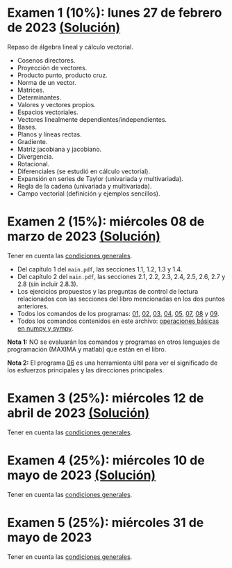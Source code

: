 # Examen 1 (10%): lunes 27 de febrero de 2023 [(Solución)](/docs/SOL-examen_1-2023-1s.pdf)

Repaso de álgebra lineal y cálculo vectorial.
- Cosenos directores.
- Proyección de vectores.
- Producto punto, producto cruz.
- Norma de un vector.
- Matrices.
- Determinantes.
- Valores y vectores propios.
- Espacios vectoriales.
- Vectores linealmente dependientes/independientes.
- Bases.
- Planos y líneas rectas.
- Gradiente.
- Matriz jacobiana y jacobiano.
- Divergencia.
- Rotacional.
- Diferenciales (se estudió en cálculo vectorial).
- Expansión en series de Taylor (univariada y multivariada).
- Regla de la cadena (univariada y multivariada).
- Campo vectorial (definición y ejemplos sencillos).

# Examen 2 (15%): miércoles 08 de marzo de 2023 [(Solución)](/docs/SOL-examen_2-2023-1s.pdf)
Tener en cuenta las [condiciones generales](/docs/cronograma_2023-1s.md#sobre-la-evaluación).

- Del capítulo 1 del ```main.pdf```, las secciones 1.1, 1.2, 1.3 y 1.4.
- Del capítulo 2 del ```main.pdf```, las secciones 2.1, 2.2, 2.3, 2.4, 2.5, 2.6, 2.7 y 2.8 (sin incluir 2.8.3).
- Los ejercicios propuestos y las preguntas de control de lectura relacionados con las secciones del libro mencionadas en los dos puntos anteriores.
- Todos los comandos de los programas: [01](https://github.com/jnramirezg/medio_continuo/blob/main/codigo/01-(2_6_1)-cambio_base_tri.ipynb), [02](https://github.com/jnramirezg/medio_continuo/blob/main/codigo/02-(2_6_2)-cambio_base_bi.ipynb), [03](https://github.com/jnramirezg/medio_continuo/blob/main/codigo/03-(2_6_2)-problema_flamant.ipynb), [04](https://github.com/jnramirezg/medio_continuo/blob/main/codigo/04-(2_7)-tan_nor_plano.ipynb), [05](https://github.com/jnramirezg/medio_continuo/blob/main/codigo/05-(2_8_1)-ejemplo_1.ipynb), [07](https://github.com/jnramirezg/medio_continuo/blob/main/codigo/07-(2_8_2)-tens_dir_princ_3d.ipynb), [08](https://github.com/jnramirezg/medio_continuo/blob/main/codigo/08-(2_8_2)-ejemplo_1.ipynb) y [09](https://github.com/jnramirezg/medio_continuo/blob/main/codigo/09-(2_8_4)_ortogonalidad_dir_pples.ipynb).
- Todos los comandos contenidos en este archivo: [operaciones básicas en numpy y sympy](https://github.com/jnramirezg/metodos_numericos_ingenieria_civil/blob/main/diapositivas/1_1_1_comparacion_numpy_sympy.pdf).

**Nota 1:** NO se evaluarán los comandos y programas en otros lenguajes de programación (MAXIMA y matlab) que están en el libro.

**Nota 2:** El programa [06](https://github.com/jnramirezg/medio_continuo/blob/main/codigo/06-esf_dir_pples_interactivo.ipynb) es una herramienta últil para ver el significado de los esfuerzos principales y las direcciones principales.

# Examen 3 (25%): miércoles 12 de abril de 2023 [(Solución)](/docs/SOL-examen_3-2023-1s.pdf)
Tener en cuenta las [condiciones generales](/docs/cronograma_2023-1s.md#sobre-la-evaluación).

# Examen 4 (25%): miércoles 10 de mayo de 2023 [(Solución)](/docs/SOL-examen_4-2023-1s.pdf)
Tener en cuenta las [condiciones generales](/docs/cronograma_2023-1s.md#sobre-la-evaluación).

# Examen 5 (25%): miércoles 31 de mayo de 2023 
Tener en cuenta las [condiciones generales](/docs/cronograma_2023-1s.md#sobre-la-evaluación).
